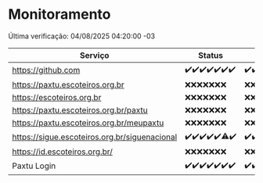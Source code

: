 # Monitoramento

Última verificação: 04/08/2025 04:20:00 -03

|Serviço|Status|Últimas 24h|
|---|---|---|
|https://github.com|<span title="2025-07-28: OK=22">✔️</span><span title="2025-07-29: OK=22">✔️</span><span title="2025-07-30: OK=23">✔️</span><span title="2025-07-31: OK=23">✔️</span><span title="2025-08-01: OK=22">✔️</span><span title="2025-08-02: OK=23">✔️</span><span title="2025-08-03: OK=6">✔️</span>|<span title="03/08/2025 05:13:00 -03 : 200">✔️</span><span title="03/08/2025 06:10:00 -03 : 200">✔️</span><span title="03/08/2025 07:10:00 -03 : 200">✔️</span><span title="03/08/2025 08:08:00 -03 : 200">✔️</span><span title="03/08/2025 09:18:00 -03 : 200">✔️</span><span title="03/08/2025 10:26:00 -03 : 200">✔️</span><span title="03/08/2025 11:08:00 -03 : 200">✔️</span><span title="03/08/2025 12:09:00 -03 : 200">✔️</span><span title="03/08/2025 13:11:00 -03 : 200">✔️</span><span title="03/08/2025 14:09:00 -03 : 200">✔️</span><span title="03/08/2025 15:13:00 -03 : 200">✔️</span><span title="03/08/2025 16:08:00 -03 : 200">✔️</span><span title="03/08/2025 17:11:00 -03 : 200">✔️</span><span title="03/08/2025 18:09:00 -03 : 200">✔️</span><span title="03/08/2025 19:09:00 -03 : 200">✔️</span><span title="03/08/2025 20:09:00 -03 : 200">✔️</span><span title="03/08/2025 21:58:00 -03 : 200">✔️</span><span title="04/08/2025 00:10:00 -03 : 200">✔️</span><span title="04/08/2025 01:48:00 -03 : 200">✔️</span><span title="04/08/2025 02:29:00 -03 : 200">✔️</span><span title="04/08/2025 03:22:00 -03 : 200">✔️</span><span title="04/08/2025 04:20:00 -03 : 200">✔️</span>|
|https://paxtu.escoteiros.org.br|<span title="2025-07-28: Falhas=22">❌</span><span title="2025-07-29: Falhas=22">❌</span><span title="2025-07-30: Falhas=23">❌</span><span title="2025-07-31: Falhas=23">❌</span><span title="2025-08-01: Falhas=22">❌</span><span title="2025-08-02: Falhas=23">❌</span><span title="2025-08-03: Falhas=6">❌</span>|<span title="03/08/2025 05:13:00 -03 : 403">❌</span><span title="03/08/2025 06:10:00 -03 : 403">❌</span><span title="03/08/2025 07:10:00 -03 : 403">❌</span><span title="03/08/2025 08:08:00 -03 : 403">❌</span><span title="03/08/2025 09:18:00 -03 : 403">❌</span><span title="03/08/2025 10:26:00 -03 : 403">❌</span><span title="03/08/2025 11:08:00 -03 : 403">❌</span><span title="03/08/2025 12:09:00 -03 : 403">❌</span><span title="03/08/2025 13:11:00 -03 : 403">❌</span><span title="03/08/2025 14:09:00 -03 : 403">❌</span><span title="03/08/2025 15:13:00 -03 : 403">❌</span><span title="03/08/2025 16:08:00 -03 : 403">❌</span><span title="03/08/2025 17:11:00 -03 : 403">❌</span><span title="03/08/2025 18:09:00 -03 : 403">❌</span><span title="03/08/2025 19:09:00 -03 : 403">❌</span><span title="03/08/2025 20:09:00 -03 : 403">❌</span><span title="03/08/2025 21:58:00 -03 : 403">❌</span><span title="04/08/2025 00:10:00 -03 : 403">❌</span><span title="04/08/2025 01:48:00 -03 : 403">❌</span><span title="04/08/2025 02:29:00 -03 : 403">❌</span><span title="04/08/2025 03:22:00 -03 : 403">❌</span><span title="04/08/2025 04:20:00 -03 : 403">❌</span>|
|https://escoteiros.org.br|<span title="2025-07-28: Falhas=22">❌</span><span title="2025-07-29: Falhas=22">❌</span><span title="2025-07-30: Falhas=23">❌</span><span title="2025-07-31: Falhas=23">❌</span><span title="2025-08-01: Falhas=22">❌</span><span title="2025-08-02: Falhas=23">❌</span><span title="2025-08-03: Falhas=6">❌</span>|<span title="03/08/2025 05:13:00 -03 : 403">❌</span><span title="03/08/2025 06:10:00 -03 : 403">❌</span><span title="03/08/2025 07:10:00 -03 : 403">❌</span><span title="03/08/2025 08:08:00 -03 : 403">❌</span><span title="03/08/2025 09:18:00 -03 : 403">❌</span><span title="03/08/2025 10:26:00 -03 : 403">❌</span><span title="03/08/2025 11:08:00 -03 : 403">❌</span><span title="03/08/2025 12:09:00 -03 : 403">❌</span><span title="03/08/2025 13:11:00 -03 : 403">❌</span><span title="03/08/2025 14:09:00 -03 : 403">❌</span><span title="03/08/2025 15:13:00 -03 : 403">❌</span><span title="03/08/2025 16:08:00 -03 : 403">❌</span><span title="03/08/2025 17:11:00 -03 : 403">❌</span><span title="03/08/2025 18:09:00 -03 : 403">❌</span><span title="03/08/2025 19:09:00 -03 : 403">❌</span><span title="03/08/2025 20:09:00 -03 : 403">❌</span><span title="03/08/2025 21:58:00 -03 : 403">❌</span><span title="04/08/2025 00:10:00 -03 : 403">❌</span><span title="04/08/2025 01:48:00 -03 : 403">❌</span><span title="04/08/2025 02:29:00 -03 : 403">❌</span><span title="04/08/2025 03:22:00 -03 : 403">❌</span><span title="04/08/2025 04:20:00 -03 : 403">❌</span>|
|https://paxtu.escoteiros.org.br/paxtu|<span title="2025-07-28: Falhas=22">❌</span><span title="2025-07-29: Falhas=22">❌</span><span title="2025-07-30: Falhas=23">❌</span><span title="2025-07-31: Falhas=23">❌</span><span title="2025-08-01: Falhas=22">❌</span><span title="2025-08-02: Falhas=23">❌</span><span title="2025-08-03: Falhas=6">❌</span>|<span title="03/08/2025 05:13:00 -03 : 403">❌</span><span title="03/08/2025 06:10:00 -03 : 403">❌</span><span title="03/08/2025 07:10:00 -03 : 403">❌</span><span title="03/08/2025 08:08:00 -03 : 403">❌</span><span title="03/08/2025 09:18:00 -03 : 403">❌</span><span title="03/08/2025 10:26:00 -03 : 403">❌</span><span title="03/08/2025 11:08:00 -03 : 403">❌</span><span title="03/08/2025 12:09:00 -03 : 403">❌</span><span title="03/08/2025 13:11:00 -03 : 403">❌</span><span title="03/08/2025 14:09:00 -03 : 403">❌</span><span title="03/08/2025 15:13:00 -03 : 403">❌</span><span title="03/08/2025 16:08:00 -03 : 403">❌</span><span title="03/08/2025 17:11:00 -03 : 403">❌</span><span title="03/08/2025 18:09:00 -03 : 403">❌</span><span title="03/08/2025 19:09:00 -03 : 403">❌</span><span title="03/08/2025 20:09:00 -03 : 403">❌</span><span title="03/08/2025 21:58:00 -03 : 403">❌</span><span title="04/08/2025 00:10:00 -03 : 403">❌</span><span title="04/08/2025 01:48:00 -03 : 403">❌</span><span title="04/08/2025 02:29:00 -03 : 403">❌</span><span title="04/08/2025 03:22:00 -03 : 403">❌</span><span title="04/08/2025 04:20:00 -03 : 403">❌</span>|
|https://paxtu.escoteiros.org.br/meupaxtu|<span title="2025-07-28: Falhas=22">❌</span><span title="2025-07-29: Falhas=22">❌</span><span title="2025-07-30: Falhas=23">❌</span><span title="2025-07-31: Falhas=23">❌</span><span title="2025-08-01: Falhas=22">❌</span><span title="2025-08-02: Falhas=23">❌</span><span title="2025-08-03: Falhas=6">❌</span>|<span title="03/08/2025 05:13:00 -03 : 403">❌</span><span title="03/08/2025 06:10:00 -03 : 403">❌</span><span title="03/08/2025 07:10:00 -03 : 403">❌</span><span title="03/08/2025 08:08:00 -03 : 403">❌</span><span title="03/08/2025 09:18:00 -03 : 403">❌</span><span title="03/08/2025 10:26:00 -03 : 403">❌</span><span title="03/08/2025 11:08:00 -03 : 403">❌</span><span title="03/08/2025 12:09:00 -03 : 403">❌</span><span title="03/08/2025 13:11:00 -03 : 403">❌</span><span title="03/08/2025 14:09:00 -03 : 403">❌</span><span title="03/08/2025 15:13:00 -03 : 403">❌</span><span title="03/08/2025 16:08:00 -03 : 403">❌</span><span title="03/08/2025 17:11:00 -03 : 403">❌</span><span title="03/08/2025 18:09:00 -03 : 403">❌</span><span title="03/08/2025 19:09:00 -03 : 403">❌</span><span title="03/08/2025 20:09:00 -03 : 403">❌</span><span title="03/08/2025 21:58:00 -03 : 403">❌</span><span title="04/08/2025 00:10:00 -03 : 403">❌</span><span title="04/08/2025 01:48:00 -03 : 403">❌</span><span title="04/08/2025 02:29:00 -03 : 403">❌</span><span title="04/08/2025 03:22:00 -03 : 403">❌</span><span title="04/08/2025 04:20:00 -03 : 403">❌</span>|
|https://sigue.escoteiros.org.br/siguenacional|<span title="2025-07-28: OK=22">✔️</span><span title="2025-07-29: OK=22">✔️</span><span title="2025-07-30: OK=23">✔️</span><span title="2025-07-31: OK=23">✔️</span><span title="2025-08-01: OK=22">✔️</span><span title="2025-08-02: OK=22, Falhas=1">⚠️</span><span title="2025-08-03: OK=6">✔️</span>|<span title="03/08/2025 05:13:00 -03 : 200">✔️</span><span title="03/08/2025 06:10:00 -03 : 200">✔️</span><span title="03/08/2025 07:10:00 -03 : 200">✔️</span><span title="03/08/2025 08:08:00 -03 : 200">✔️</span><span title="03/08/2025 09:18:00 -03 : 200">✔️</span><span title="03/08/2025 10:26:00 -03 : 200">✔️</span><span title="03/08/2025 11:08:00 -03 : 200">✔️</span><span title="03/08/2025 12:09:00 -03 : 200">✔️</span><span title="03/08/2025 13:11:00 -03 : 200">✔️</span><span title="03/08/2025 14:09:00 -03 : 200">✔️</span><span title="03/08/2025 15:13:00 -03 : 200">✔️</span><span title="03/08/2025 16:08:00 -03 : 200">✔️</span><span title="03/08/2025 17:11:00 -03 : 200">✔️</span><span title="03/08/2025 18:09:00 -03 : 200">✔️</span><span title="03/08/2025 19:09:00 -03 : 200">✔️</span><span title="03/08/2025 20:09:00 -03 : 200">✔️</span><span title="03/08/2025 21:58:00 -03 : 200">✔️</span><span title="04/08/2025 00:10:00 -03 : 200">✔️</span><span title="04/08/2025 01:48:00 -03 : 200">✔️</span><span title="04/08/2025 02:29:00 -03 : 200">✔️</span><span title="04/08/2025 03:22:00 -03 : 200">✔️</span><span title="04/08/2025 04:20:00 -03 : 200">✔️</span>|
|https://id.escoteiros.org.br/|<span title="2025-07-28: Falhas=22">❌</span><span title="2025-07-29: Falhas=22">❌</span><span title="2025-07-30: Falhas=23">❌</span><span title="2025-07-31: Falhas=23">❌</span><span title="2025-08-01: Falhas=22">❌</span><span title="2025-08-02: Falhas=23">❌</span><span title="2025-08-03: Falhas=6">❌</span>|<span title="03/08/2025 05:13:00 -03 : 403">❌</span><span title="03/08/2025 06:10:00 -03 : 403">❌</span><span title="03/08/2025 07:10:00 -03 : 403">❌</span><span title="03/08/2025 08:08:00 -03 : 403">❌</span><span title="03/08/2025 09:18:00 -03 : 403">❌</span><span title="03/08/2025 10:26:00 -03 : 403">❌</span><span title="03/08/2025 11:08:00 -03 : 403">❌</span><span title="03/08/2025 12:09:00 -03 : 403">❌</span><span title="03/08/2025 13:11:00 -03 : 403">❌</span><span title="03/08/2025 14:09:00 -03 : 403">❌</span><span title="03/08/2025 15:13:00 -03 : 403">❌</span><span title="03/08/2025 16:08:00 -03 : 403">❌</span><span title="03/08/2025 17:11:00 -03 : 403">❌</span><span title="03/08/2025 18:09:00 -03 : 403">❌</span><span title="03/08/2025 19:09:00 -03 : 403">❌</span><span title="03/08/2025 20:09:00 -03 : 403">❌</span><span title="03/08/2025 21:58:00 -03 : 403">❌</span><span title="04/08/2025 00:10:00 -03 : 403">❌</span><span title="04/08/2025 01:48:00 -03 : 403">❌</span><span title="04/08/2025 02:29:00 -03 : 403">❌</span><span title="04/08/2025 03:22:00 -03 : 403">❌</span><span title="04/08/2025 04:20:00 -03 : 403">❌</span>|
|Paxtu Login|<span title="2025-07-28: OK=22">✔️</span><span title="2025-07-29: OK=22">✔️</span><span title="2025-07-30: OK=23">✔️</span><span title="2025-07-31: OK=23">✔️</span><span title="2025-08-01: OK=22">✔️</span><span title="2025-08-02: OK=23">✔️</span><span title="2025-08-03: OK=6">✔️</span>|<span title="03/08/2025 05:13:00 -03 : 200">✔️</span><span title="03/08/2025 06:10:00 -03 : 200">✔️</span><span title="03/08/2025 07:10:00 -03 : 200">✔️</span><span title="03/08/2025 08:08:00 -03 : 200">✔️</span><span title="03/08/2025 09:18:00 -03 : 200">✔️</span><span title="03/08/2025 10:26:00 -03 : 200">✔️</span><span title="03/08/2025 11:08:00 -03 : 200">✔️</span><span title="03/08/2025 12:09:00 -03 : 200">✔️</span><span title="03/08/2025 13:11:00 -03 : 200">✔️</span><span title="03/08/2025 14:09:00 -03 : 200">✔️</span><span title="03/08/2025 15:13:00 -03 : 200">✔️</span><span title="03/08/2025 16:08:00 -03 : 200">✔️</span><span title="03/08/2025 17:11:00 -03 : 200">✔️</span><span title="03/08/2025 18:09:00 -03 : 200">✔️</span><span title="03/08/2025 19:09:00 -03 : 200">✔️</span><span title="03/08/2025 20:09:00 -03 : 200">✔️</span><span title="03/08/2025 21:58:00 -03 : 200">✔️</span><span title="04/08/2025 00:10:00 -03 : 200">✔️</span><span title="04/08/2025 01:48:00 -03 : 200">✔️</span><span title="04/08/2025 02:29:00 -03 : 200">✔️</span><span title="04/08/2025 03:22:00 -03 : 200">✔️</span><span title="04/08/2025 04:20:00 -03 : 200">✔️</span>|
